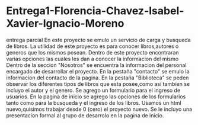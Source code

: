 # Entrega1-Florencia-Chavez-Isabel-Xavier-Ignacio-Moreno
entrega parcial
En este proyecto se emulo un servicio de carga y busqueda de libros.
La utilidad de este proyecto es para conocer libros,autores o generos que los mismos posean.
Dentro de este proyecto encontraran varias opciones las cuales les dan a conocer la informacion del mismo
Dentro de la seccion "Nosotros" se encuentra la informacion del personal encargado de desarrollar el proyecto.
En la pestaña "contacto" se emulo  la informacion del contacto de la pagina.
En la pestaña "Biblioteca" se peden observar los diferentes tipos de libros que esta posee,como asi tambien se incluyo el autor y el genero.
Se agrego un formulario para el ingreso de usuarios.
En la pagina de inicio se agrego las opciones de los formularios tanto como para la busqueda y el ingreso de los libros.
Usamos un html nuevo,quisimos trabajar desde 0 (cero) el proyecto nuevo.
Se le incluyo una presentacion formal al grupo de desarrolo en la pagina de inicio.
